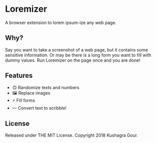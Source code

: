 # Loremizer
A browser extension to lorem ipsum-ize any web page.

## Why?

Say you want to take a screenshot of a web page, but it contains some sensitive information. Or may be there is a long form you want to fill with dummy values. Run Loremizer on the page once and you are done!

## Features

- 🙃 Randomize texts and numbers
- 🖼 Replace images
- ⚡️ Fill forms
- 〰 Convert text to scribble!

## License

Released under THE MIT License. Copyright 2018 Kushagra Gour.
